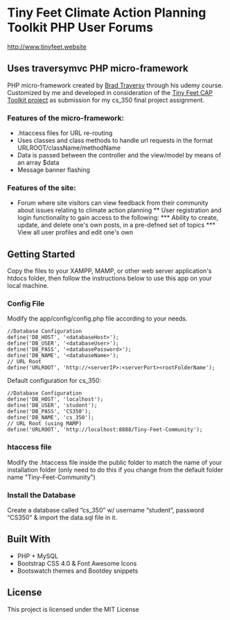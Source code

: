 # Tiny Feet Climate Action Planning Toolkit PHP User Forums
http://www.tinyfeet.website

## Uses traversymvc PHP micro-framework

PHP micro-framework created by [Brad Traversy](https://github.com/bradtraversy) through his udemy course.  Customized by me and developed in consideration of the [Tiny Feet CAP Toolkit project](https://www.tinyfeet.app) as submission for my cs_350 final project assignment.


### Features of the micro-framework:

* .htaccess files for URL re-routing
* Uses classes and class methods to handle url requests in the format URLROOT/className/methodName
* Data is passed between the controller and the view/model by means of an array $data
* Message banner flashing 

### Features of the site:

* Forum where site visitors can view feedback from their community about issues relating to climate action planning
** User registration and login functionality to gain access to the following:
*** Ability to create, update, and delete one's own posts, in a pre-defned set of topics 
*** View all user profiles and edit one's own

## Getting Started

Copy the files to your XAMPP, MAMP, or other web server application's htdocs folder, then follow the instructions below to use this app on your local machine.

### Config File

Modify the app/config/config.php file according to your needs.

```
//Database Configuration
define('DB_HOST', '<databaseHost>');
define('DB_USER', '<databaseUser>');
define('DB_PASS', '<databasePassword>');
define('DB_NAME', '<databaseName>');
// URL Root
define('URLROOT', 'http://<serverIP>:<serverPort><rootFolderName');
```

Default configuration for cs_350:

```
//Database Configuration
define('DB_HOST', 'localhost');
define('DB_USER', 'student');
define('DB_PASS', 'CS350');
define('DB_NAME', 'cs_350');
// URL Root (using MAMP)
define('URLROOT', 'http://localhost:8888/Tiny-Feet-Community');
```

### htaccess file

Modify the .htaccess file inside the public folder to match the name of your installation folder
(only need to do this if you change from the default folder name "Tiny-Feet-Community")

### Install the Database

Create a database called “cs_350” w/ username “student”, password “CS350” & import the data.sql file in it.

## Built With

* PHP + MySQL
* Bootstrap CSS 4.0 & Font Awesome Icons
* Bootswatch themes and Bootdey snippets

## License

This project is licensed under the MIT License
